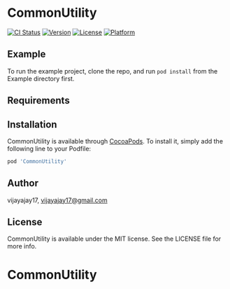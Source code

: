 # CommonUtility

[![CI Status](http://img.shields.io/travis/vijayajay17/CommonUtility.svg?style=flat)](https://travis-ci.org/vijayajay17/CommonUtility)
[![Version](https://img.shields.io/cocoapods/v/CommonUtility.svg?style=flat)](http://cocoapods.org/pods/CommonUtility)
[![License](https://img.shields.io/cocoapods/l/CommonUtility.svg?style=flat)](http://cocoapods.org/pods/CommonUtility)
[![Platform](https://img.shields.io/cocoapods/p/CommonUtility.svg?style=flat)](http://cocoapods.org/pods/CommonUtility)

## Example

To run the example project, clone the repo, and run `pod install` from the Example directory first.

## Requirements

## Installation

CommonUtility is available through [CocoaPods](http://cocoapods.org). To install
it, simply add the following line to your Podfile:

```ruby
pod 'CommonUtility'
```

## Author

vijayajay17, vijayajay17@gmail.com

## License

CommonUtility is available under the MIT license. See the LICENSE file for more info.
# CommonUtility
